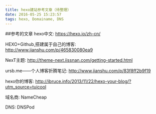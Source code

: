 ```yaml
---
title: hexo建站参考文章（待整理）
date: 2016-05-25 15:23:57
tags: hexo, Domainame, DNS
---
```


##参考的文章
hexo中文: https://hexo.io/zh-cn/

HEXO+Github,搭建属于自己的博客: http://www.jianshu.com/p/465830080ea9

NexT主题: http://theme-next.iissnan.com/getting-started.html

ursb.me——个人博客折腾笔记: http://www.jianshu.com/p/83f8ff2b9f19

hexo你的博客: http://ibruce.info/2013/11/22/hexo-your-blog/?utm_source=tuicool

域名商: NameCheap

DNS: DNSPod
